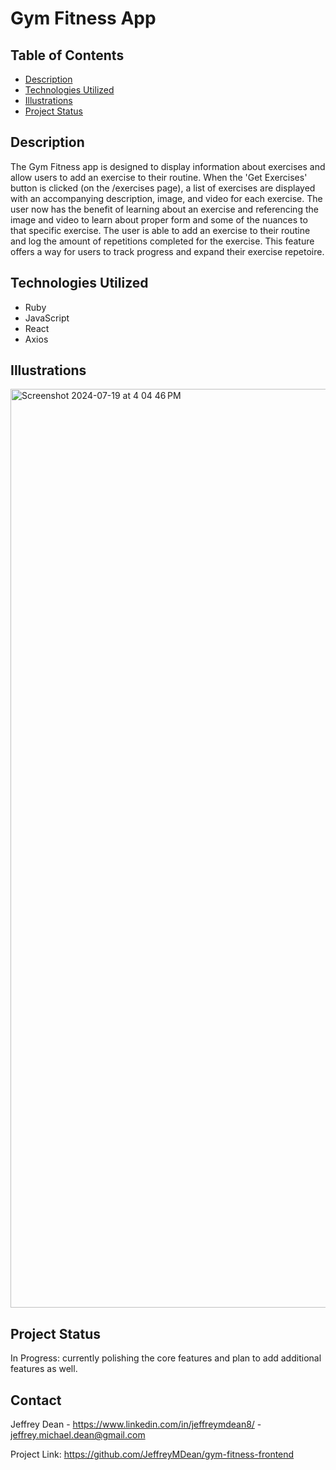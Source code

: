 # Gym Fitness App
## Table of Contents
* [Description](#Description)
* [Technologies Utilized](#technologies-Utilized)
* [Illustrations](#Illustrations)
* [Project Status](#Project-Status)

## Description
The Gym Fitness app is designed to display information about exercises and allow users to add an exercise to their routine. When the 'Get Exercises' button is clicked (on the /exercises page), a list of exercises are displayed with an accompanying description, image, and video for each exercise. The user now has the benefit of learning about an exercise and referencing the image and video to learn about proper form and some of the nuances to that specific exercise. The user is able to add an exercise to their routine and log the amount of repetitions completed for the exercise. This feature offers a way for users to track progress and expand their exercise repetoire.

## Technologies Utilized
* Ruby
* JavaScript
* React
* Axios

## Illustrations
<img width="1470" alt="Screenshot 2024-07-19 at 4 04 46 PM" src="https://github.com/user-attachments/assets/20eb4aa0-068b-4445-a140-c7727e6d076b">

## Project Status   
In Progress: currently polishing the core features and plan to add additional features as well.

## Contact
Jeffrey Dean - https://www.linkedin.com/in/jeffreymdean8/ - jeffrey.michael.dean@gmail.com

Project Link: https://github.com/JeffreyMDean/gym-fitness-frontend








    
